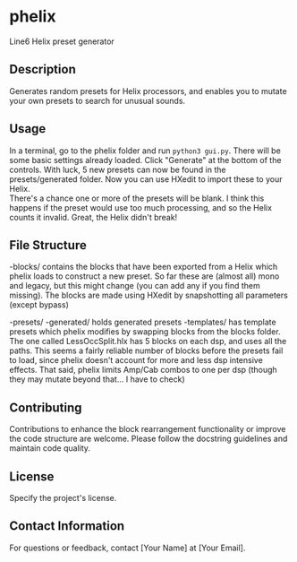 # phelix
Line6 Helix preset generator

## Description

Generates random presets for Helix processors, and enables you to mutate your own presets to search for unusual sounds.

## Usage

In a terminal, go to the phelix folder and run `python3 gui.py`.
There will be some basic settings already loaded.  Click "Generate" at the bottom of the controls.  With luck, 5 new presets can now be found in the presets/generated folder.  Now you can use HXedit to import these to your Helix.  
There's a chance one or more of the presets will be blank.  I think this happens if the preset would use too much processing, and so the Helix counts it invalid.  Great, the Helix didn't break!

## File Structure

-blocks/ contains the blocks that have been exported from a Helix which phelix loads to construct a new preset. So far these are (almost all) mono and legacy, but this might change (you can add any if you find them missing).  The blocks are made using HXedit by snapshotting all parameters (except bypass)

-presets/
    -generated/ holds generated presets
    -templates/ has template presets which phelix modifies by swapping blocks from the blocks folder. The one called LessOccSplit.hlx has 5 blocks on each dsp, and uses all the paths.  This seems a fairly reliable number of blocks before the presets fail to load, since phelix doesn't account for more and less dsp intensive effects.  That said, phelix limits Amp/Cab combos to one per dsp (though they may mutate beyond that... I have to check)



## Contributing

Contributions to enhance the block rearrangement functionality or improve the code structure are welcome. Please follow the docstring guidelines and maintain code quality.

## License

Specify the project's license.

## Contact Information

For questions or feedback, contact [Your Name] at [Your Email].
